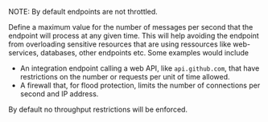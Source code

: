 NOTE: By default endpoints are not throttled.

Define a maximum value for the number of messages per second that the endpoint will process at any given time. This will help avoiding the endpoint from overloading sensitive resources that are using ressources like web-services, databases, other endpoints etc. Some examples would include

 * An integration endpoint calling a web API, like `api.github.com`, that have restrictions on the number or requests per unit of time allowed.
 * A firewall that, for flood protection, limits the number of connections per second and IP address.

By default no throughput restrictions will be enforced.
